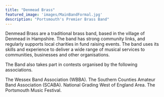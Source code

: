 ```yaml
---
title: "Denmead Brass"
featured_image: 'images/MainBandFormal.jpg'
description: "Portsmouth's Premier Brass Band"
---
```

Denmead Brass are a traditional brass band, based in the village of Denmead in Hampshire. The band has strong community links, and regularly supports local charities in fund raising events. The band uses its skills and experience to deliver a wide range of musical services to communities, businesses and other organisations.

The Band also takes part in contests organised by the following associations.

The Wessex Band Association (WBBA).
The Southern Counties Amateur Band Association (SCABA).
National Grading West of England Area.
The Portsmouth Music Festival.
